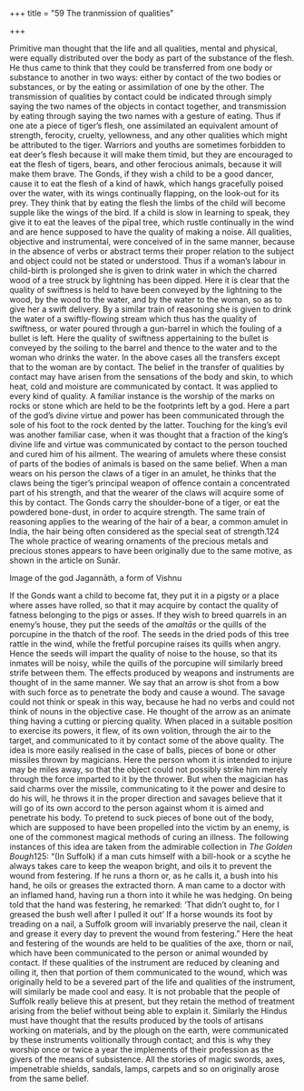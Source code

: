 +++
title = "59 The tranmission of qualities"

+++

Primitive man thought that the life and all qualities, mental and physical, were equally distributed over the body as part of the substance of the flesh. He thus came to think that they could be transferred from one body or substance to another in two ways: either by contact of the two bodies or substances, or by the eating or assimilation of one by the other. The transmission of qualities by contact could be indicated through simply saying the two names of the objects in contact together, and transmission by eating through saying the two names with a gesture of eating. Thus if one ate a piece of tiger’s flesh, one assimilated an equivalent amount of strength, ferocity, cruelty, yellowness, and any other qualities which might be attributed to the tiger. Warriors and youths are sometimes forbidden to eat deer’s flesh because it will make them timid, but they are encouraged to eat the flesh of tigers, bears, and other ferocious animals, because it will make them brave. The Gonds, if they wish a child to be a good dancer, cause it to eat the flesh of a kind of hawk, which hangs gracefully poised over the water, with its wings continually flapping, on the look-out for its prey. They think that by eating the flesh the limbs of the child will become supple like the wings of the bird. If a child is slow in learning to speak, they give it to eat the leaves of the pīpal tree, which rustle continually in the wind and are hence supposed to have the quality of making a noise. All qualities, objective and instrumental, were conceived of in the same manner, because in the absence of verbs or abstract terms their proper relation to the subject and object could not be stated or understood. Thus if a woman’s labour in child-birth is prolonged she is given to drink water in which the charred wood of a tree struck by lightning has been dipped. Here it is clear that the quality of swiftness is held to have been conveyed by the lightning to the wood, by the wood to the water, and by the water to the woman, so as to give her a swift delivery. By a similar train of reasoning she is given to drink the water of a swiftly-flowing stream which thus has the quality of swiftness, or water poured through a gun-barrel in which the fouling of a bullet is left. Here the quality of swiftness appertaining to the bullet is conveyed by the soiling to the barrel and thence to the water and to the woman who drinks the water. In the above cases all the transfers except that to the woman are by contact. The belief in the transfer of qualities by contact may have arisen from the sensations of the body and skin, to which heat, cold and moisture are communicated by contact. It was applied to every kind of quality. A familiar instance is the worship of the marks on rocks or stone which are held to be the footprints left by a god. Here a part of the god’s divine virtue and power has been communicated through the sole of his foot to the rock dented by the latter. Touching for the king’s evil was another familiar case, when it was thought that a fraction of the king’s divine life and virtue was communicated by contact to the person touched and cured him of his ailment. The wearing of amulets where these consist of parts of the bodies of animals is based on the same belief. When a man wears on his person the claws of a tiger in an amulet, he thinks that the claws being the tiger’s principal weapon of offence contain a concentrated part of his strength, and that the wearer of the claws will acquire some of this by contact. The Gonds carry the shoulder-bone of a tiger, or eat the powdered bone-dust, in order to acquire strength. The same train of reasoning applies to the wearing of the hair of a bear, a common amulet in India, the hair being often considered as the special seat of strength.124 The whole practice of wearing ornaments of the precious metals and precious stones appears to have been originally due to the same motive, as shown in the article on Sunār. 




Image of the god Jagannāth, a form of Vishnu




If the Gonds want a child to become fat, they put it in a pigsty or a place where asses have rolled, so that it may acquire by contact the quality of fatness belonging to the pigs or asses. If they wish to breed quarrels in an enemy’s house, they put the seeds of the *amaltās* or the quills of the porcupine in the thatch of the roof. The seeds in the dried pods of this tree rattle in the wind, while the fretful porcupine raises its quills when angry. Hence the seeds will impart the quality of noise to the house, so that its inmates will be noisy, while the quills of the porcupine will similarly breed strife between them. The effects produced by weapons and instruments are thought of in the same manner. We say that an arrow is shot from a bow with such force as to penetrate the body and cause a wound. The savage could not think or speak in this way, because he had no verbs and could not think of nouns in the objective case. He thought of the arrow as an animate thing having a cutting or piercing quality. When placed in a suitable position to exercise its powers, it flew, of its own volition, through the air to the target, and communicated to it by contact some of the above quality. The idea is more easily realised in the case of balls, pieces of bone or other missiles thrown by magicians. Here the person whom it is intended to injure may be miles away, so that the object could not possibly strike him merely through the force imparted to it by the thrower. But when the magician has said charms over the missile, communicating to it the power and desire to do his will, he throws it in the proper direction and savages believe that it will go of its own accord to the person against whom it is aimed and penetrate his body. To pretend to suck pieces of bone out of the body, which are supposed to have been propelled into the victim by an enemy, is one of the commonest magical methods of curing an illness. The following instances of this idea are taken from the admirable collection in *The Golden Bough*125: “\(In Suffolk\) if a man cuts himself with a bill-hook or a scythe he always takes care to keep the weapon bright, and oils it to prevent the wound from festering. If he runs a thorn or, as he calls it, a bush into his hand, he oils or greases the extracted thorn. A man came to a doctor with an inflamed hand, having run a thorn into it while he was hedging. On being told that the hand was festering, he remarked: ‘That didn’t ought to, for I greased the bush well after I pulled it out’ If a horse wounds its foot by treading on a nail, a Suffolk groom will invariably preserve the nail, clean it and grease it every day to prevent the wound from festering.” Here the heat and festering of the wounds are held to be qualities of the axe, thorn or nail, which have been communicated to the person or animal wounded by contact. If these qualities of the instrument are reduced by cleaning and oiling it, then that portion of them communicated to the wound, which was originally held to be a severed part of the life and qualities of the instrument, will similarly be made cool and easy. It is not probable that the people of Suffolk really believe this at present, but they retain the method of treatment arising from the belief without being able to explain it. Similarly the Hindus must have thought that the results produced by the tools of artisans working on materials, and by the plough on the earth, were communicated by these instruments volitionally through contact; and this is why they worship once or twice a year the implements of their profession as the givers of the means of subsistence. All the stories of magic swords, axes, impenetrable shields, sandals, lamps, carpets and so on originally arose from the same belief. 


